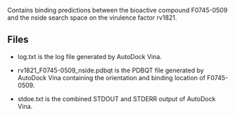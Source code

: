 Contains binding predictions between the bioactive compound F0745-0509 and the nside search space on the virulence factor rv1821.

## Files

- log.txt is the log file generated by AutoDock Vina.

- rv1821_F0745-0509_nside.pdbqt is the PDBQT file generated by AutoDock Vina containing the orientation and binding location of F0745-0509.

- stdoe.txt is the combined STDOUT and STDERR output of AutoDock Vina.


